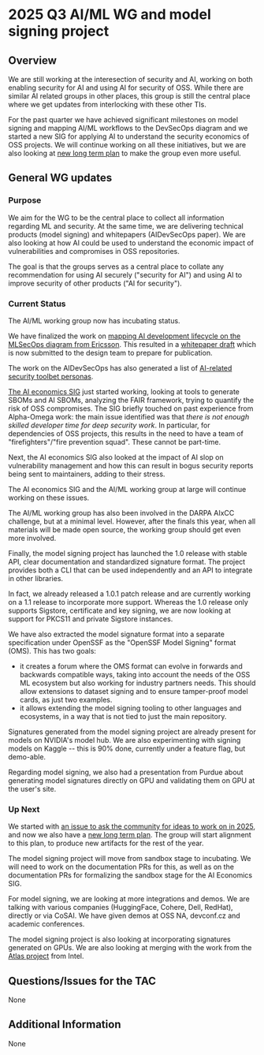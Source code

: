 # 2025 Q3 AI/ML WG and model signing project

## Overview

We are still working at the interesection of security and AI, working on both
enabling security for AI and using AI for security of OSS. While there are
similar AI related groups in other places, this group is still the central place
where we get updates from interlocking with these other TIs.

For the past quarter we have achieved significant milestones on model signing
and mapping AI/ML workflows to the DevSecOps diagram and we started a new SIG
for applying AI to understand the security economics of OSS projects. We will
continue working on all these initiatives, but we are also looking at
[new long term plan](https://docs.google.com/document/d/1I-GDKV3rL3jPwPK3xO5hKh8feGBouTwTUY3aqj0-0IY/edit?pli=1&tab=t.0)
to make the group even more useful.


## General WG updates

### Purpose

We aim for the WG to be the central place to collect all information regarding
ML and security. At the same time, we are delivering technical products (model
signing) and whitepapers (AIDevSecOps paper). We are also looking at how AI
could be used to understand the economic impact of vulnerabilities and
compromises in OSS repositories.

The goal is that the groups serves as a central place to collate any
recommendation for using AI securely ("security for AI") and using AI to improve
security of other products ("AI for security").

### Current Status

The AI/ML working group now has incubating status.

We have finalized the work on
[mapping AI development lifecycle on the MLSecOps diagram from Ericsson](https://github.com/ossf/ai-ml-security/issues/16).
This resulted in a
[whitepaper draft](https://docs.google.com/document/d/1w0Gcw3rfD0XDEyMMRmPjXcoFX9NNqzjHILEo_92CGXU/edit?tab=t.0#heading=h.rxbdc9zg5x7u)
which is now submitted to the design team to prepare for publication.

The work on the AIDevSecOps has also generated a list of
[AI-related security toolbet personas](https://github.com/ossf/toolbelt/tree/main/personas).

[The AI economics SIG](https://github.com/ossf/ai-ml-security/issues/27) just
started working, looking at tools to generate SBOMs and AI SBOMs, analyzing the
FAIR framework, trying to quantify the risk of OSS compromises. The SIG briefly
touched on past experience from Alpha-Omega work: the main issue identified was
that _there is not enough skilled developer time for deep security work_. In
particular, for dependencies of OSS projects, this results in the need to have a
team of "firefighters"/"fire prevention squad". These cannot be part-time.

Next, the AI economics SIG also looked at the impact of AI slop on vulnerability
management and how this can result in bogus security reports being sent to
maintainers, adding to their stress.

The AI economics SIG and the AI/ML working group at large will continue working
on these issues.

The AI/ML working group has also been involved in the DARPA AIxCC challenge, but
at a minimal level. However, after the finals this year, when all materials will
be made open source, the working group should get even more involved.

Finally, the model signing project has launched the 1.0 release with stable API,
clear documentation and standardized signature format. The project provides both
a CLI that can be used independently and an API to integrate in other libraries.

In fact, we already released a 1.0.1 patch release and are currently working on
a 1.1 release to incorporate more support. Whereas the 1.0 release only supports
Sigstore, certificate and key signing, we are now looking at support for PKCS11
and private Sigstore instances.

We have also extracted the model signature format into a separate specification
under OpenSSF as the "OpenSSF Model Signing" format (OMS). This has two goals:

- it creates a forum where the OMS format can evolve in forwards and backwards
  compatible ways, taking into account the needs of the OSS ML ecosystem but
  also working for industry partners needs. This should allow extensions to
  dataset signing and to ensure tamper-proof model cards, as just two examples.
- it allows extending the model signing tooling to other languages and
  ecosystems, in a way that is not tied to just the main repository.

Signatures generated from the model signing project are already present for
models on NVIDIA's model hub. We are also experimenting with signing models on
Kaggle -- this is 90% done, currently under a feature flag, but demo-able.

Regarding model signing, we also had a presentation from Purdue about generating
model signatures directly on GPU and validating them on GPU at the user's site.

### Up Next

We started with
[an issue to ask the community for ideas to work on in 2025](https://github.com/ossf/ai-ml-security/issues/26),
and now we also have a
[new long term plan](https://docs.google.com/document/d/1I-GDKV3rL3jPwPK3xO5hKh8feGBouTwTUY3aqj0-0IY/edit?pli=1&tab=t.0).
The group will start alignment to this plan, to produce new artifacts for the
rest of the year.

The model signing project will move from sandbox stage to incubating. We will
need to work on the documentation PRs for this, as well as on the documentation
PRs for formalizing the sandbox stage for the AI Economics SIG.

For model signing, we are looking at more integrations and demos. We are talking
with various companies (HuggingFace, Cohere, Dell, RedHat), directly or via
CoSAI. We have given demos at OSS NA, devconf.cz and academic conferences.

The model signing project is also looking at incorporating signatures generated
on GPUs. We are also looking at merging with the work from the [Atlas project](https://sched.co/21A0r)
from Intel.

## Questions/Issues for the TAC

None

## Additional Information

None
